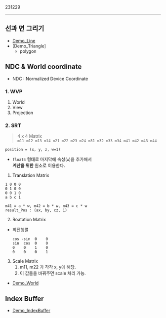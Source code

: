 231229
<hr/>

## 선과 면 그리기
- [Demo_Line]()
- [Demo_Triangle]
    - polygon

## NDC & World coordinate
- NDC : Normalized Device Coordinate


### 1. WVP
1. World
2. View
3. Projection

### 2. SRT

> 4 x 4 Matrix<br>
    ```
    m11 m12 m13 m14
    m21 m22 m23 m24
    m31 m32 m33 m34
    m41 m42 m43 m44
    ```

`position = (x, y, z, w=1)`
- `float4` 형태로 마지막에 속성(`w`)을 추가해서<br>
<b>계산을 위한</b> 원소로 이용한다.

1. Translation Matrix

```
1 0 0 0
0 1 0 0
0 0 1 0
a b c 1
```

```
m41 = a * w, m42 = b * w, m43 = c * w
result_Pos : (ax, by, cz, 1)
```

2. Roatation Matrix
- 회전행렬
    ```
    cos -sin  0    0
    sin  cos  0    0
    0    0    1    0
    0    0    0    1
    ```

3. Scale Matrix
    1. m11, m22 가 각각 x, y에 해당.
    2. 이 값들을 바꿔주면 scale 처리 가능.

- [Demo_World]()

## Index Buffer

- [Demo_IndexBuffer]()
